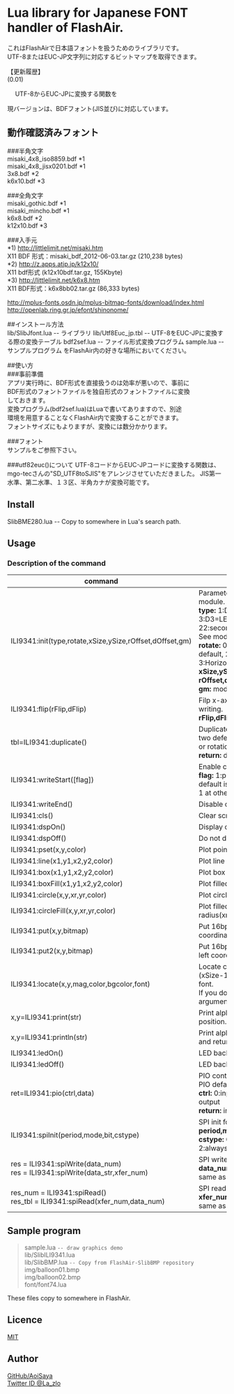 # Lua library for Japanese FONT handler of FlashAir.

これはFlashAirで日本語フォントを扱うためのライブラリです。  
UTF-8またはEUC-JP文字列に対応するビットマップを取得できます。  
  
【更新履歴】  
(0.01)  

　
UTF-8からEUC-JPに変換する関数を

現バージョンは、BDFフォント(JIS並び)に対応しています。  

## 動作確認済みフォント  
###半角文字  
misaki_4x8_iso8859.bdf  *1  
misaki_4x8_jisx0201.bdf *1  
3x8.bdf    *2  
k6x10.bdf  *3  

###全角文字  
misaki_gothic.bdf *1  
misaki_mincho.bdf *1  
k6x8.bdf   *2  
k12x10.bdf *3  

###入手元  
*1) http://littlelimit.net/misaki.htm  
X11 BDF 形式：misaki_bdf_2012-06-03.tar.gz (210,238 bytes)  
*2) http://z.apps.atjp.jp/k12x10/  
X11 bdf形式 (k12x10bdf.tar.gz, 155Kbyte)  
*3) http://littlelimit.net/k6x8.htm  
X11 BDF形式：k6x8bb02.tar.gz (86,333 bytes)  

http://mplus-fonts.osdn.jp/mplus-bitmap-fonts/download/index.html
http://openlab.ring.gr.jp/efont/shinonome/

##インストール方法  
    lib/SlibJfont.lua  -- ライブラリ
    lib/Utf8Euc_jp.tbl -- UTF-8をEUC-JPに変換する際の変換テーブル
    bdf2sef.lua -- ファイル形式変換プログラム
    sample.lua  -- サンプルプログラム
をFlashAir内の好きな場所においてください。

##使い方  
###事前準備  
アプリ実行時に、BDF形式を直接扱うのは効率が悪いので、事前に  
BDF形式のフォントファイルを独自形式のフォントファイルに変換  
しておきます。  
変換プログラム(bdf2sef.lua)はLuaで書いてありますので、別途  
環境を用意することなくFlashAir内で変換することができます。  
フォントサイズにもよりますが、変換には数分かかります。

###フォント  
サンプルをご参照下さい。

###utf82euc()について
UTF-8コードからEUC-JPコードに変換する関数は、mgo-tecさんの"SD_UTF8toSJIS"をアレンジさせていただきました。
JIS第一水準、第二水準、１３区、半角カナが変換可能です。  

## Install

SlibBME280.lua -- Copy to somewhere in Lua's search path.


## Usage
### Description of the command

command | description
--- | ---
ILI9341:init(type,rotate,xSize,ySize,rOffset,dOffset,gm) | Parameter initialization and reset LCD module.<br>**type:** 1:D3=RST,  2:D3=PIO, 3:D3=LED, 4:with SPI, 21:primaly, 22:secondaly, 23:twin <br> See module connections information.<br>**rotate:** 0:Vertical default, 1:Horizontal default, 2:Vertical reverse, 3:Horizontal reverse<br>**xSize,ySize:** LCD x size, y size<br>**rOffset,dOffset:** RAM address offset<br>**gm:** module GM pad
ILI9341:flip(rFlip,dFlip) | Filp x-axis or y-axis for graphic writing.<br>**rFlip,dFlip:** 0:normal, 1:flip
tbl=ILI9341:duplicate() | Duplicate ILI9341 library, if you use two deferent TFT module of ILI9341 or rotation.<br>**return:** duplicated table of library.
ILI9341:writeStart([flag]) | Enable control.<br>**flag:** 1:primaly, 2:secondly, 3:both<br>default is 2 at TYPE22, 3 at TYPE23, 1 at others.
ILI9341:writeEnd()   | Disable control.
ILI9341:cls()        | Clear screen.
ILI9341:dspOn()      | Display contents of RAM.
ILI9341:dspOff()     | Do not display contents of RAM.
ILI9341:pset(x,y,color) | Plot point at (x,y).
ILI9341:line(x1,y1,x2,y2,color) | Plot line (x1,y1)-(x2,y2).
ILI9341:box(x1,y1,x2,y2,color) | Plot box (x1,y1)-(x2,y2).
ILI9341:boxFill(x1,y1,x2,y2,color) | Plot filled box (x1,y1)-(x2,y2).
ILI9341:circle(x,y,xr,yr,color) | Plot circle of center(x,y), radius(xr,yr).
ILI9341:circleFill(x,y,xr,yr,color) | Plot filled circle of center(x,y), radius(xr,yr).
ILI9341:put(x,y,bitmap) | Put 16bpp bitmap at upper left coordinates with (x,y).
ILI9341:put2(x,y,bitmap)| Put 16bpp flat bitmap faster at upper left coordinates with (x,y).
ILI9341:locate(x,y,mag,color,bgcolor,font) | Locate cursor, set print area(x,y)-(xSize-1,ySize-1), attributions and font.<br>If you do not want to change any arguments you can substitute nil.
x,y=ILI9341:print(str) | Print alphabets and return next cursor position.
x,y=ILI9341:println(str) | Print alphabets, creates a new line and return next cursor position.
ILI9341:ledOn() | LED backlight ON at TYPE2.
ILI9341:ledOff() | LED backlight OFF at TYPE2.
ret=ILI9341:pio(ctrl,data) | PIO control of DAT3 at TYPE3.<br>PIO default is input.<br>**ctrl:** 0:input, 1:output. data: value for output<br>**return:** input value or nil at TYPE1
ILI9341:spiInit(period,mode,bit,cstype)|SPI init for TYPE4.<br>**period,mode,bit:** same as fa.spi(...)<br>**cstype:** 0:low enable, 1:high enable, 2:always High-Z
res = ILI9341:spiWrite(data_num)<br>res = ILI9341:spiWrite(data_str,xfer_num)|SPI write for TYPE4.<br>**data_num,data_str,xfer_num,res:** same as fa.spi("write", ...)
res_num = ILI9341:spiRead()<br>res_tbl = ILI9341:spiRead(xfer_num,data_num)|SPI read for TYPE4.<br>**xfer_num,data_num,res_num,res_tbl:** same as fa.spi("read", ...)


## Sample program

>sample.lua       `-- draw graphics demo`  
>lib/SlibILI9341.lua  
>lib/SlibBMP.lua  `-- Copy from FlashAir-SlibBMP repository`  
>img/balloon01.bmp  
>img/balloon02.bmp  
>font/font74.lua  

These files copy to somewhere in FlashAir.


## Licence

[MIT](https://github.com/AoiSaya/FlashAir-SlibILI9341/blob/master/LICENSE)

## Author

[GitHub/AoiSaya](https://github.com/AoiSaya)  
[Twitter ID @La_zlo](https://twitter.com/La_zlo)
